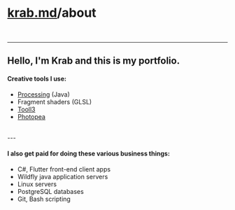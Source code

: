 # [krab.md](index.html)/about

<br>

---
## Hello, I'm Krab and this is my portfolio.

#### Creative tools I use:

- [Processing](https://processing.org/) (Java)
- Fragment shaders (GLSL)
- [Tooll3](http://tooll.io/)
- [Photopea](https://www.photopea.com/)
<br>
---

#### I also get paid for doing these various business things:

- C#, Flutter front-end client apps
- Wildfly java application servers
- Linux servers
- PostgreSQL databases
- Git, Bash scripting